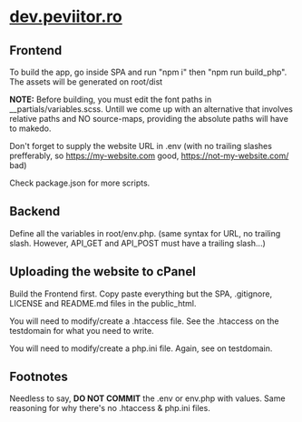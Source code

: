 # [dev.peviitor.ro](https://dev.peviitor.ro)

## Frontend
To build the app, go inside SPA and run "npm i" then "npm run build_php". The assets will be generated on root/dist

**NOTE:** Before building, you must edit the font paths in __partials/variables.scss. Untill we come up with an alternative that involves relative paths and NO source-maps, providing the absolute paths will have to makedo.

Don't forget to supply the website URL in .env (with no trailing slashes prefferably, so https://my-website.com good, https://not-my-website.com/ bad)

Check package.json for more scripts.

## Backend

Define all the variables in root/env.php. (same syntax for URL, no trailing slash. However, API_GET and API_POST must have a trailing slash...)

## Uploading the website to cPanel

Build the Frontend first. Copy paste everything but the SPA, .gitignore, LICENSE and README.md files in the public_html.

You will need to modify/create a .htaccess file. See the .htaccess on the testdomain for what you need to write.

You will need to modify/create a php.ini file. Again, see on testdomain.

## Footnotes

Needless to say, **DO NOT COMMIT** the .env or env.php with values. Same reasoning for why there's no .htaccess & php.ini files.
